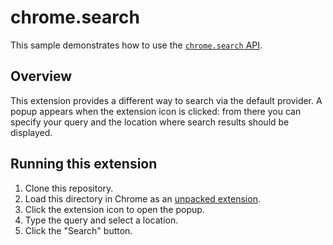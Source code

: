 # chrome.search

This sample demonstrates how to use the [`chrome.search` API](https://developer.chrome.com/docs/extensions/reference/api/search).

## Overview

This extension provides a different way to search via the default provider.
A popup appears when the extension icon is clicked: from there you can specify your query and the location where search results should be displayed.

## Running this extension

1. Clone this repository.
2. Load this directory in Chrome as an [unpacked extension](https://developer.chrome.com/docs/extensions/mv3/getstarted/development-basics/#load-unpacked).
3. Click the extension icon to open the popup.
4. Type the query and select a location.
5. Click the "Search" button.

